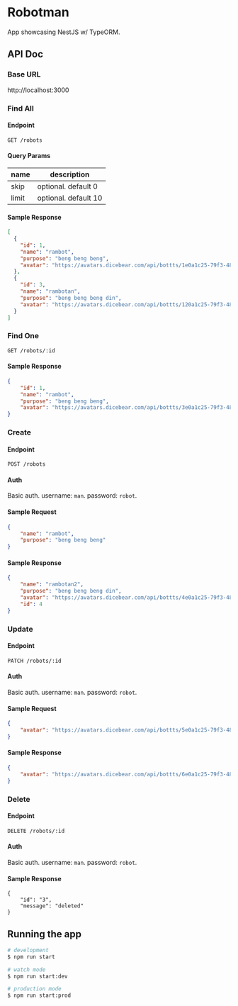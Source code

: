# Robotman
App showcasing NestJS w/ TypeORM.


## API Doc

### Base URL
http://localhost:3000

### Find All
#### Endpoint
`GET /robots`

#### Query Params
|name| description |
|--|--|
| skip | optional. default 0 |
| limit | optional. default 10 |

#### Sample Response
```json
[
  {
    "id": 1,
    "name": "rambot",
    "purpose": "beng beng beng",
    "avatar": "https://avatars.dicebear.com/api/bottts/1e0a1c25-79f3-483d-9eaa-cdd1ce35acf7.svg"
  },
  {
    "id": 3,
    "name": "rambotan",
    "purpose": "beng beng beng din",
    "avatar": "https://avatars.dicebear.com/api/bottts/120a1c25-79f3-483d-9eaa-cdd1ce35acf7.svg"
  }
]
```

### Find One
`GET /robots/:id`

#### Sample Response
```json
{
    "id": 1,
    "name": "rambot",
    "purpose": "beng beng beng",
    "avatar": "https://avatars.dicebear.com/api/bottts/3e0a1c25-79f3-483d-9eaa-cdd1ce35acf7.svg"
}
```

### Create
#### Endpoint
`POST /robots`

#### Auth
Basic auth. username: `man`. password: `robot`.

#### Sample Request
```json
{
    "name": "rambot",
    "purpose": "beng beng beng"
}
```

#### Sample Response
```json
{
    "name": "rambotan2",
    "purpose": "beng beng beng din",
    "avatar": "https://avatars.dicebear.com/api/bottts/4e0a1c25-79f3-483d-9eaa-cdd1ce35acf7.svg",
    "id": 4
}
```

### Update
#### Endpoint
`PATCH /robots/:id`

#### Auth
Basic auth. username: `man`. password: `robot`.

#### Sample Request
```json
{
    "avatar": "https://avatars.dicebear.com/api/bottts/5e0a1c25-79f3-483d-9eaa-cdd1ce35acf7.svg"
}
```

#### Sample Response
```json
{
    "avatar": "https://avatars.dicebear.com/api/bottts/6e0a1c25-79f3-483d-9eaa-cdd1ce35acf7.svg"
}
```


### Delete
#### Endpoint
`DELETE /robots/:id`

#### Auth
Basic auth. username: `man`. password: `robot`.

#### Sample Response
```
{
    "id": "3",
    "message": "deleted"
}
```

## Running the app

```bash
# development
$ npm run start

# watch mode
$ npm run start:dev

# production mode
$ npm run start:prod
```
